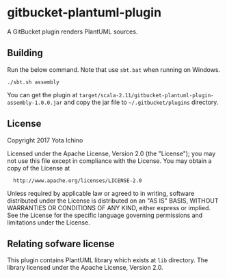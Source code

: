 gitbucket-plantuml-plugin
========
A GitBucket plugin renders PlantUML sources.

Building
----
Run the below command. Note that use `sbt.bat` when running on Windows.

```
./sbt.sh assembly
```

You can get the plugin at `target/scala-2.11/gitbucket-plantuml-plugin-assembly-1.0.0.jar` and copy the jar file to `~/.gitbucket/plugins` directory.

License
----

   Copyright 2017 Yota Ichino

   Licensed under the Apache License, Version 2.0 (the "License");
   you may not use this file except in compliance with the License.
   You may obtain a copy of the License at

      http://www.apache.org/licenses/LICENSE-2.0

   Unless required by applicable law or agreed to in writing, software
   distributed under the License is distributed on an "AS IS" BASIS,
   WITHOUT WARRANTIES OR CONDITIONS OF ANY KIND, either express or implied.
   See the License for the specific language governing permissions and
   limitations under the License.

Relating sofware license
----

This plugin contains PlantUML library which exists at `lib` directory.
The library licensed under the Apache License, Version 2.0.
